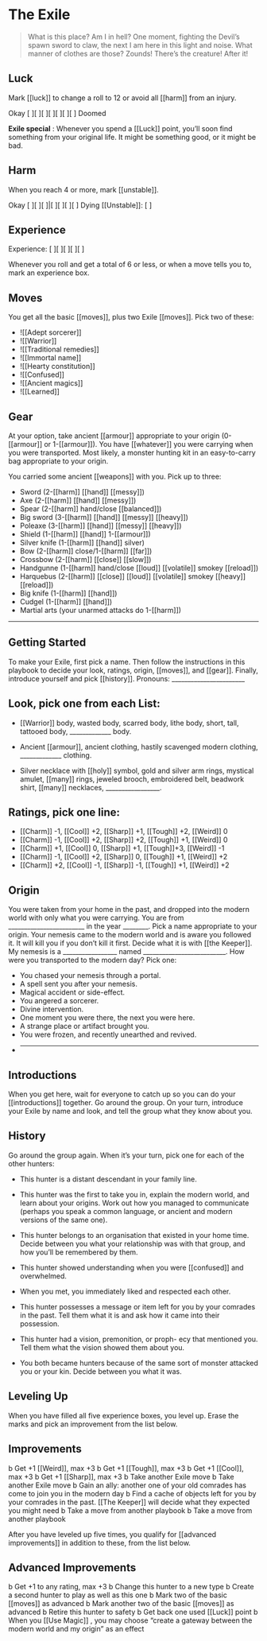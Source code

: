 # The Exile 

> What is this place? Am I in hell? One moment, fighting the Devil’s spawn sword to claw, the next I am here in this light and noise. What manner of clothes are those? Zounds! There’s the creature! After it! 

## Luck 

Mark [[luck]] to change a roll to 12 or avoid all [[harm]] from an injury. 

 Okay [ ][ ][ ][ ][ ][ ][ ] Doomed 

**Exile special** : Whenever you spend a [[Luck]] point, you’ll soon find something from your original life. It might be something good, or it might be bad. 

## Harm 

When you reach 4 or more, mark [[unstable]]. 

 Okay [ ][ ][ ]|[ ][ ][ ][ ] Dying [[Unstable]]: [ ] 

## Experience 

 Experience: [ ][ ][ ][ ][ ] 

Whenever you roll and get a total of 6 or less, or when a move tells you to, mark an experience box. 

## Moves 

 You get all the basic [[moves]], plus two Exile [[moves]]. Pick two of these: 
- ![[Adept sorcerer]]
- ![[Warrior]]
- ![[Traditional remedies]]
- ![[Immortal name]]
- ![[Hearty constitution]]
- ![[Confused]]
- ![[Ancient magics]]
- ![[Learned]]
## Gear 

 At your option, take ancient [[armour]] appropriate to your origin (0-[[armour]] or 1-[[armour]]). You have [[whatever]] you were carrying when you were transported. Most likely, a monster hunting kit in an easy-to-carry bag appropriate to your origin. 

 You carried some ancient [[weapons]] with you. Pick up to three: 
 - Sword (2-[[harm]] [[hand]] [[messy]]) 
 - Axe (2-[[harm]] [[hand]] [[messy]]) 
 - Spear (2-[[harm]] hand/close [[balanced]]) 
 - Big sword (3-[[harm]] [[hand]] [[messy]] [[heavy]]) 
 - Poleaxe (3-[[harm]] [[hand]] [[messy]] [[heavy]]) 
 - Shield (1-[[harm]] [[hand]] 1-[[armour]]) 
 - Silver knife (1-[[harm]] [[hand]] silver) 
 - Bow (2-[[harm]] close/1-[[harm]] [[far]]) 
 - Crossbow (2-[[harm]] [[close]] [[slow]]) 
 - Handgunne (1-[[harm]] hand/close [[loud]] [[volatile]] smokey [[reload]]) 
 - Harquebus (2-[[harm]] [[close]] [[loud]] [[volatile]] smokey [[heavy]] [[reload]]) 
 - Big knife (1-[[harm]] [[hand]]) 
 - Cudgel (1-[[harm]] [[hand]]) 
 - Martial arts (your unarmed attacks do 1-[[harm]]) 

---

## Getting Started 

 To make your Exile, first pick a name. Then follow the instructions in this playbook to decide your look, ratings, origin, [[moves]], and [[gear]]. Finally, introduce yourself and pick [[history]]. Pronouns: _______________________ 

## Look, pick one from each List: 

- [[Warrior]] body, wasted body, scarred body, lithe body, short, tall, tattooed body, _____________ body. 

- Ancient [[armour]], ancient clothing, hastily scavenged modern clothing, _____________ clothing. 

- Silver necklace with [[holy]] symbol, gold and silver arm rings, mystical amulet, [[many]] rings, jeweled brooch, embroidered belt, beadwork shirt, [[many]] necklaces, _________________. 

## Ratings, pick one line: 

 
 - [[Charm]] -1, [[Cool]] +2, [[Sharp]] +1, [[Tough]] +2, [[Weird]] 0 
 - [[Charm]] -1, [[Cool]] +2, [[Sharp]] +2, [[Tough]] +1, [[Weird]] 0 
 - [[Charm]] +1, [[Cool]] 0, [[Sharp]] +1, [[Tough]]+3, [[Weird]] -1 
 - [[Charm]] -1, [[Cool]] +2, [[Sharp]] 0, [[Tough]] +1, [[Weird]] +2 
 - [[Charm]] +2, [[Cool]] -1, [[Sharp]] -1, [[Tough]] +1, [[Weird]] +2 

## Origin 

You were taken from your home in the past, and dropped into the modern world with only what you were carrying. You are from ________________________ in the year ________. Pick a name appropriate to your origin. Your nemesis came to the modern world and is aware you followed it. It will kill you if you don’t kill it first. Decide what it is with [[the Keeper]]. My nemesis is a _________________ named __________________________. How were you transported to the modern day? Pick one: 
 - You chased your nemesis through a portal. 
 - A spell sent you after your nemesis. 
 - Magical accident or side-effect. 
 - You angered a sorcerer. 
 - Divine intervention. 
 - One moment you were there, the next you were here. 
 - A strange place or artifact brought you. 
 - You were frozen, and recently unearthed and revived. 
 - _____________________________________________ 

## Introductions 

 When you get here, wait for everyone to catch up so you can do your [[introductions]] together. Go around the group. On your turn, introduce your Exile by name and look, and tell the group what they know about you. 

## History 

 Go around the group again. When it’s your turn, pick one for each of the other hunters: 

- This hunter is a distant descendant in your family line. 

- This hunter was the first to take you in, explain the modern world, and learn about your origins. Work out how you managed to communicate (perhaps you speak a common language, or ancient and modern versions of the same one). 

- This hunter belongs to an organisation that existed in your home time. Decide between you what your relationship was with that group, and how you’ll be remembered by them. 

- This hunter showed understanding when you were [[confused]] and overwhelmed. 

- When you met, you immediately liked and respected each other. 

- This hunter possesses a message or item left for you by your comrades in the past. Tell them what it is and ask how it came into their possession. 

- This hunter had a vision, premonition, or proph- ecy that mentioned you. Tell them what the vision showed them about you. 

- You both became hunters because of the same sort of monster attacked you or your kin. Decide between you what it was. 

## Leveling Up 

 When you have filled all five experience boxes, you level up. Erase the marks and pick an improvement from the list below. 

## Improvements 

 b Get +1 [[Weird]], max +3 b Get +1 [[Tough]], max +3 b Get +1 [[Cool]], max +3 b Get +1 [[Sharp]], max +3 b Take another Exile move b Take another Exile move b Gain an ally: another one of your old comrades has come to join you in the modern day b Find a cache of objects left for you by your comrades in the past. [[The Keeper]] will decide what they expected you might need b Take a move from another playbook b Take a move from another playbook 

 After you have leveled up five times, you qualify for [[advanced improvements]] in addition to these, from the list below. 

## Advanced Improvements 

 b Get +1 to any rating, max +3 b Change this hunter to a new type b Create a second hunter to play as well as this one b Mark two of the basic [[moves]] as advanced b Mark another two of the basic [[moves]] as advanced b Retire this hunter to safety b Get back one used [[Luck]] point b When you [[Use Magic]] , you may choose “create a gateway between the modern world and my origin” as an effect 

